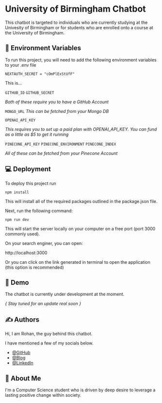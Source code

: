 
# University of Birmingham Chatbot

This chatbot is targeted to individuals who are currently studying at the Univesity of Birmingham or for students who are enrolled onto a course at the University of Birmingham.  


## 🤖 Environment Variables

To run this project, you will need to add the following environment variables to your .env file

`NEXTAUTH_SECRET = "cOmPlExStUfF"`

This is...

`GITHUB_ID`
`GITHUB_SECRET`

_Both of these require you to have a GitHub Account_

`MONGO_URL`
_This can be fetched from your Mongo DB_

`OPENAI_API_KEY`

_This requires you to set up a paid plan with OPENAI_API_KEY. You can fund as a little as $5 to get it running_

`PINECONE_API_KEY`
`PINECONE_ENVIRONMENT`
`PINECONE_INDEX`

_All of these can be fetched from your Pinecone Account_

## 💻 Deployment

To deploy this project run

```
npm install
```
This will install all of the required packages outlined in the package.json file.

Next, run the following command:

```
npm run dev
```
This will start the server locally on your computer on a free port (port 3000 commonly used).

On your search enginer, you can open:

http://localhost:3000

Or you can click on the link generated in terminal to open the application (this option is recommended)
## 📼 Demo

The chatbot is currently under development at the moment.

_{ Stay tuned for an update real soon }_


## ✍️ Authors

Hi, I am Rohan, the guy behind this chatbot. 

I have mentioned a few of my socials below.

- [@GitHub](https://github.com/rohanr07)
- [@Blog](https://rq7.hashnode.dev)
- [@LinkedIn](https://www.linkedin.com/in/rohanrenganathan/)


## 🚀 About Me
I'm a Computer Science student who is driven by deep desire to leverage a lasting positive change within society.

